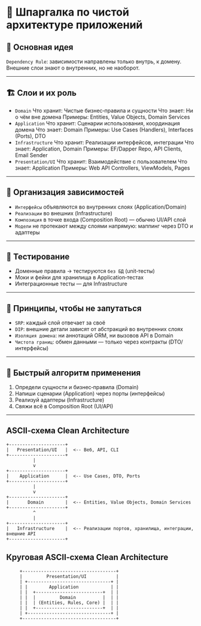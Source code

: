 # 🧠 Шпаргалка по чистой архитектуре приложений

## 🧩 Основная идея
`Dependency Rule`: зависимости направлены только внутрь, к домену.  
Внешние слои знают о внутренних, но не наоборот.

---

## 🏗 Слои и их роль
- `Domain`
Что хранит: Чистые бизнес‑правила и сущности
Что знает: Ни о чём вне домена
Примеры: Entities, Value Objects, Domain Services
- `Application`
Что хранит: Сценарии использования, координация домена
Что знает: Domain
Примеры: Use Cases (Handlers), Interfaces (Ports), DTO
- `Infrastructure`
Что хранит: Реализации интерфейсов, интеграции
Что знает: Application, Domain
Примеры: EF/Dapper Repo, API Clients, Email Sender
- `Presentation/UI`
Что хранит: Взаимодействие с пользователем
Что знает: Application
Примеры: Web API Controllers, ViewModels, Pages

---

## 🔄 Организация зависимостей
- `Интерфейсы` объявляются во внутренних слоях (Application/Domain)  
- `Реализации` во внешних (Infrastructure)  
- `Композиция` в точке входа (Composition Root) — обычно UI/API слой  
- `Модели` не протекают между слоями напрямую: маппинг через DTO и адаптеры  

---

## 🧪 Тестирование
- Доменные правила → тестируются `без БД` (unit‑тесты)  
- Моки и фейки для хранилища в Application‑тестах  
- Интеграционные тесты — для Infrastructure

---

## 🚦 Принципы, чтобы не запутаться
- `SRP`: каждый слой отвечает за своё  
- `DIP`: внешние детали зависят от абстракций во внутренних слоях  
- `Изоляция домена`: ни аннотаций ORM, ни вызовов API в Domain  
- `Чистота границ`: обмен данными — только через контракты (DTO/интерфейсы)  

---

## 📌 Быстрый алгоритм применения
1. Определи сущности и бизнес‑правила (Domain)  
2. Напиши сценарии (Application) через порты (интерфейсы)  
3. Реализуй адаптеры (Infrastructure)  
4. Свяжи всё в Composition Root (UI/API)  

---

## ASCII‑схема Clean Architecture
```
+---------------------+
|   Presentation/UI   |  <-- Веб, API, CLI
+---------------------+
          |
          v
+---------------------+
|    Application      |  <-- Use Cases, DTO, Ports
+---------------------+
          |
          v
+---------------------+
|       Domain        |  <-- Entities, Value Objects, Domain Services
+---------------------+
          ^
          |
+---------------------+
|   Infrastructure    |  <-- Реализации портов, хранилища, интеграции, внешние API
+---------------------+
```

## Круговая ASCII‑схема Clean Architecture
```
     +-----------------------------------+
     |         Presentation/UI           |
     | +-------------------------------+ |
     | |        Application            | |
     | |  +-------------------------+  | |
     | |  |         Domain          |  | |
     | |  | (Entities, Rules, Core) |  | |
     | |  +-------------------------+  | |
     | +-------------------------------+ |
     +-----------------------------------+
```
